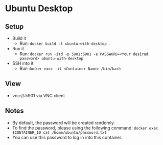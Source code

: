 
# Ubuntu Desktop

## Setup
* Build it
  * Run: `docker build -t ubuntu-with-desktop .`
* Run it
  * Run: `docker run -itd -p 5901:5901 -e PASSWORD=<Your desired password> ubuntu-with-desktop`
* SSH into it
  * Run `docker exec -it <Container Name> /bin/bash`

## View
* vnc://<host>:5901 via VNC client

## Notes
* By default, the password will be created randomly.
* To find the password, please using the following command: `docker exec $CONTAINER_ID cat /home/ubuntu/password.txt`
* You can use this password to log in into this container.

